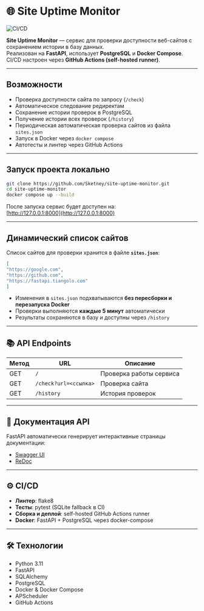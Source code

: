 # 🌐 Site Uptime Monitor

![CI/CD](https://github.com/Sketney/site-uptime-monitor/actions/workflows/ci-cd.yml/badge.svg)

**Site Uptime Monitor** — сервис для проверки доступности веб-сайтов с сохранением истории в базу данных.  
Реализован на **FastAPI**, использует **PostgreSQL** и **Docker Compose**.  
CI/CD настроен через **GitHub Actions (self-hosted runner)**.

---

##  Возможности

-  Проверка доступности сайта по запросу (`/check`)  
-  Автоматическое следование редиректам  
-  Сохранение истории проверок в PostgreSQL  
-  Получение истории всех проверок (`/history`)  
-  Периодическая автоматическая проверка сайтов из файла `sites.json`
-  Запуск в Docker через `docker compose`  
-  Автотесты и линтер через GitHub Actions  

---

##  Запуск проекта локально

```bash
git clone https://github.com/Sketney/site-uptime-monitor.git
cd site-uptime-monitor
docker compose up --build
```

После запуска сервис будет доступен на:  
 [http://127.0.0.1:8000](http://127.0.0.1:8000)

---

##  Динамический список сайтов

Список сайтов для проверки хранится в файле **`sites.json`**:

```json
[
"https://google.com",
"https://github.com",
"https://fastapi.tiangolo.com"
]
```

- Изменения в `sites.json` подхватываются **без пересборки и перезапуска Docker**  
- Проверки выполняются **каждые 5 минут** автоматически  
- Результаты сохраняются в базу и доступны через `/history`  

---

## 📚 API Endpoints

| Метод | URL                        | Описание                      |
|-------|-----------------------------|-------------------------------|
| GET   | `/`                        | Проверка работы сервиса       |
| GET   | `/check?url=<ссылка>`      | Проверка сайта                |
| GET   | `/history`                 | История проверок              |

---

## 📖 Документация API

FastAPI автоматически генерирует интерактивные страницы документации:

- [Swagger UI](http://127.0.0.1:8000/docs)  
- [ReDoc](http://127.0.0.1:8000/redoc)

---

## ⚙️ CI/CD

- **Линтер**: flake8  
- **Тесты**: pytest (SQLite fallback в CI)  
- **Сборка и деплой**: self-hosted GitHub Actions runner  
- **Docker**: FastAPI + PostgreSQL через docker-compose  

---

## 🛠 Технологии

- Python 3.11  
- FastAPI  
- SQLAlchemy  
- PostgreSQL  
- Docker & Docker Compose  
- APScheduler  
- GitHub Actions  

